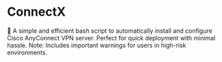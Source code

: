# ConnectX
🚀 A simple and efficient bash script to automatically install and configure Cisco AnyConnect VPN server. Perfect for quick deployment with minimal hassle. Note: Includes important warnings for users in high-risk environments.
